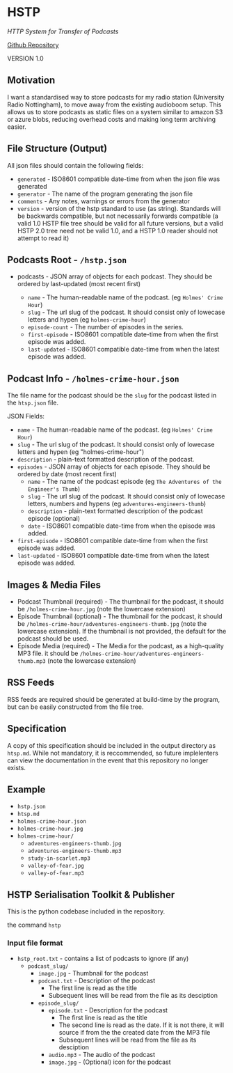 # HSTP

*HTTP System for Transfer of Podcasts*

[Github Repository](https://github.com/URN/hstp)

VERSION 1.0

## Motivation

I want a standardised way to store podcasts for my radio station (University Radio Nottingham), to move away from the existing audioboom setup. This allows us to store podcasts as static files on a system similar to amazon S3 or azure blobs, reducing overhead costs and making long term archiving easier.

## File Structure (Output)

All json files should contain the following fields:

-   `generated` - ISO8601 compatible date-time from when the json file
    was generated
-   `generator` - The name of the program generating the json file
-   `comments` - Any notes, warnings or errors from the generator
-   `version` - version of the hstp standard to use (as string). Standards will be backwards compatible, but not necessarily forwards compatible (a valid 1.0 HSTP file tree should be valid for all future versions, but a valid HSTP 2.0 tree need not be valid 1.0, and a HSTP 1.0 reader should not attempt to read it)

## Podcasts Root - `/hstp.json`

-   podcasts - JSON array of objects for each podcast. They should be
    ordered by last-updated (most recent first)

    -   `name` - The human-readable name of the podcast. (eg `Holmes' Crime Hour`)
    -   `slug` - The url slug of the podcast. It should consist only of lowecase letters and hypen (eg `holmes-crime-hour`)
    -   `episode-count` - The number of episodes in the series.
    -   `first-episode` - ISO8601 compatible date-time from when the first episode was added.
    -   `last-updated` - ISO8601 compatible date-time from when the latest episode was added.

## Podcast Info - `/holmes-crime-hour.json`

The file name for the podcast should be the `slug` for the podcast
listed in the `htsp.json` file.

JSON Fields:

-   `name` - The human-readable name of the podcast. (eg `Holmes' Crime Hour`)
-   `slug` - The url slug of the podcast. It should consist only of lowecase letters and hypen (eg "holmes-crime-hour")
-   `description` - plain-text formatted description of the podcast.
-   `episodes` - JSON array of objects for each episode. They should be ordered by date (most recent first)
    -   `name` - The name of the podcast episode (eg `The Adventures of the Engineer's Thumb`)
    -   `slug` - The url slug of the podcast. It should consist only of lowecase letters, numbers and hypens (eg `adventures-engineers-thumb`)
    -   `description` - plain-text formatted description of the podcast episode (optional)
    -   `date` - ISO8601 compatible date-time from when the episode was added.
-   `first-episode` - ISO8601 compatible date-time from when the first episode was added.
-   `last-updated` - ISO8601 compatible date-time from when the latest episode was added.

## Images & Media Files

-   Podcast Thumbnail (required) - The thumbnail for the podcast, it should be `/holmes-crime-hour.jpg` (note the lowercase extension)
-   Episode Thumbnail (optional) - The thumbnail for the podcast, it should be `/holmes-crime-hour/adventures-engineers-thumb.jpg` (note the lowercase extension). If the thumbnail is not provided, the default for the podcast should be used.
-   Episode Media (required) - The Media for the podcast, as a high-quality MP3 file. it should be `/holmes-crime-hour/adventures-engineers-thumb.mp3` (note the lowercase extension)

## RSS Feeds

RSS feeds are required should be generated at build-time by the program, but can be easily constructed from the file tree.

## Specification

A copy of this specification should be included in the output directory as `htsp.md`. While not mandatory, it is reccommended, so future implelenters can view the documentation in the event that this repository no longer exists.

## Example

-   `hstp.json`
-   `htsp.md`
-   `holmes-crime-hour.json`
-   `holmes-crime-hour.jpg`
-   `holmes-crime-hour/`
    -   `adventures-engineers-thumb.jpg`
    -   `adventures-engineers-thumb.mp3`
    -   `study-in-scarlet.mp3`
    -   `valley-of-fear.jpg`
    -   `valley-of-fear.mp3`

## HSTP Serialisation Toolkit & Publisher

This is the python codebase included in the repository.

the command `hstp` 

### Input file format

-   `hstp_root.txt` - contains a list of podcasts to ignore (if any)
    -   `podcast_slug/`
        -   `image.jpg` - Thumbnail for the podcast
        -   `podcast.txt` - Description of the podcast
            -   The first line is read as the title
            -   Subsequent lines will be read from the file as its desciption
        -   `episode_slug/`
             -   `episode.txt` - Description for the podcast
                 -   The first line is read as the title
                 -   The second line is read as the date. If it is not there, it will source if from the the created date from the MP3 file
                 -   Subsequent lines will be read from the file as its desciption
             -   `audio.mp3` - The audio of the podcast
             -   `image.jpg` - (Optional) icon for the podcast     
